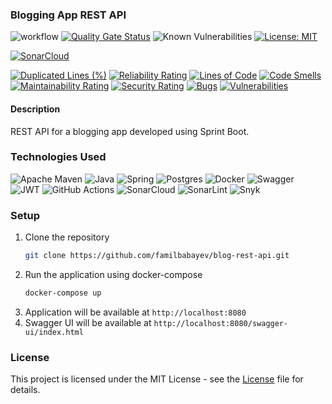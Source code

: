 ### Blogging App REST API

![workflow](https://github.com/familbabayev/blog-rest-api/actions/workflows/main.yml/badge.svg)
[![Quality Gate Status](https://sonarcloud.io/api/project_badges/measure?project=familbabayev_blog-rest-api&metric=alert_status)](https://sonarcloud.io/summary/new_code?id=familbabayev_blog-rest-api)
![Known Vulnerabilities](https://snyk.io/test/github/familbabayev/blog-rest-api/badge.svg)
[![License: MIT](https://img.shields.io/badge/License-MIT-brightgreen.svg)](https://opensource.org/licenses/MPL-2.0)

[![SonarCloud](https://sonarcloud.io/images/project_badges/sonarcloud-white.svg)](https://sonarcloud.io/summary/new_code?id=familbabayev_blog-rest-api)

[![Duplicated Lines (%)](https://sonarcloud.io/api/project_badges/measure?project=familbabayev_blog-rest-api&metric=duplicated_lines_density)](https://sonarcloud.io/summary/new_code?id=familbabayev_blog-rest-api)
[![Reliability Rating](https://sonarcloud.io/api/project_badges/measure?project=familbabayev_blog-rest-api&metric=reliability_rating)](https://sonarcloud.io/summary/new_code?id=familbabayev_blog-rest-api)
[![Lines of Code](https://sonarcloud.io/api/project_badges/measure?project=familbabayev_blog-rest-api&metric=ncloc)](https://sonarcloud.io/summary/new_code?id=familbabayev_blog-rest-api)
[![Code Smells](https://sonarcloud.io/api/project_badges/measure?project=familbabayev_blog-rest-api&metric=code_smells)](https://sonarcloud.io/summary/new_code?id=familbabayev_blog-rest-api)
[![Maintainability Rating](https://sonarcloud.io/api/project_badges/measure?project=familbabayev_blog-rest-api&metric=sqale_rating)](https://sonarcloud.io/summary/new_code?id=familbabayev_blog-rest-api)
[![Security Rating](https://sonarcloud.io/api/project_badges/measure?project=familbabayev_blog-rest-api&metric=security_rating)](https://sonarcloud.io/summary/new_code?id=familbabayev_blog-rest-api)
[![Bugs](https://sonarcloud.io/api/project_badges/measure?project=familbabayev_blog-rest-api&metric=bugs)](https://sonarcloud.io/summary/new_code?id=familbabayev_blog-rest-api)
[![Vulnerabilities](https://sonarcloud.io/api/project_badges/measure?project=familbabayev_blog-rest-api&metric=vulnerabilities)](https://sonarcloud.io/summary/new_code?id=familbabayev_blog-rest-api)

#### Description

REST API for a blogging app developed using Sprint Boot.

### Technologies Used

![Apache Maven](https://img.shields.io/badge/Maven-C71A36?style=for-the-badge&logo=Apache%20Maven&logoColor=white)
![Java](https://img.shields.io/badge/java_17-%23ED8B00.svg?style=for-the-badge&logo=openjdk&logoColor=white)
![Spring](https://img.shields.io/badge/spring_boot_3.2.2-%236DB33F.svg?style=for-the-badge&logo=spring&logoColor=white)
![Postgres](https://img.shields.io/badge/postgres_16-%23316192.svg?style=for-the-badge&logo=postgresql&logoColor=white)
![Docker](https://img.shields.io/badge/docker-%230db7ed.svg?style=for-the-badge&logo=docker&logoColor=white)
![Swagger](https://img.shields.io/badge/Swagger-%23Clojure?style=for-the-badge&logo=swagger&logoColor=white)
![JWT](https://img.shields.io/badge/JWT-black?style=for-the-badge&logo=JSON%20web%20tokens)
![GitHub Actions](https://img.shields.io/badge/github%20actions-%232671E5.svg?style=for-the-badge&logo=githubactions&logoColor=white)
![SonarCloud](https://img.shields.io/badge/SonarCloud-D9692F?style=for-the-badge&logo=sonarcloud&logoColor=white)
![SonarLint](https://img.shields.io/badge/SonarLint-CB2029?style=for-the-badge&logo=SONARLINT&logoColor=white)
![Snyk](https://img.shields.io/badge/Snyk-%231D2333.svg?style=for-the-badge&logo=snyk&logoColor=white)

### Setup

1. Clone the repository
   ```sh
   git clone https://github.com/familbabayev/blog-rest-api.git
   ```
2. Run the application using docker-compose
   ```sh
   docker-compose up
   ```
3. Application will be available at `http://localhost:8080`
4. Swagger UI will be available at `http://localhost:8080/swagger-ui/index.html`

### License

This project is licensed under the MIT License - see the [License](./LICENSE) file for details.


